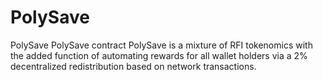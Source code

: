 # PolySave
PolySave
PolySave contract
PolySave is a mixture of RFI tokenomics with the added function of automating rewards for all wallet holders via a 2% decentralized redistribution based on network transactions.
